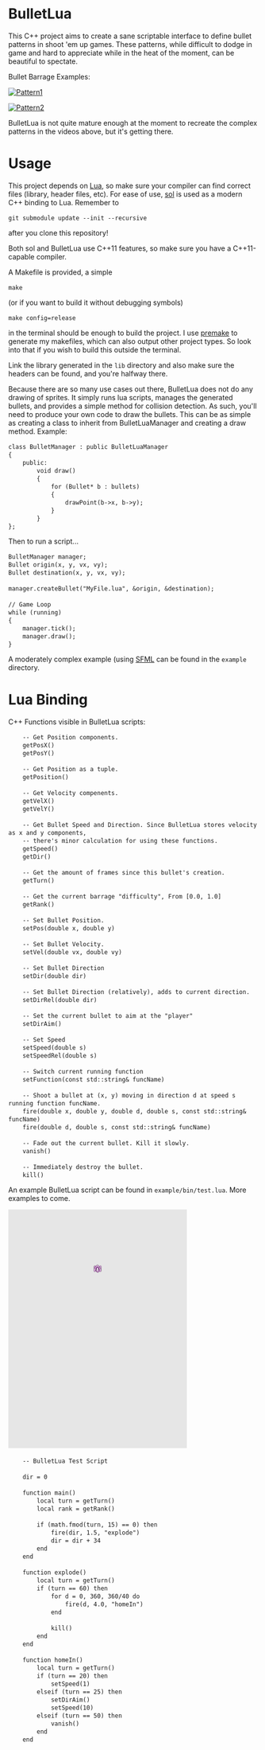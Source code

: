 BulletLua
=========

This C++ project aims to create a sane scriptable interface to define bullet patterns in shoot 'em up games. These patterns, while difficult to dodge in game and hard to appreciate while in the heat of the moment, can be beautiful to spectate.

Bullet Barrage Examples:

[![Pattern1](https://www.youtube.com/watch?v=yCOYrMgnNGE/0.jpg)](http://youtu.be/yCOYrMgnNGE?t=18m01s)

[![Pattern2](https://www.youtube.com/watch?v=v4m08AeGFWU/0.jpg)](http://youtu.be/v4m08AeGFWU?t=33m22s)

BulletLua is not quite mature enough at the moment to recreate the complex patterns in the videos above, but it's getting there.

Usage
=========
This project depends on [Lua](http://www.lua.org/), so make sure your compiler can find correct files (library, header files, etc).
For ease of use, [sol](https://github.com/Rapptz/sol.git) is used as a modern C++ binding to Lua. Remember to

    git submodule update --init --recursive

after you clone this repository!

Both sol and BulletLua use C++11 features, so make sure you have a C++11-capable compiler.

A Makefile is provided, a simple

    make

(or if you want to build it without debugging symbols)

    make config=release

in the terminal should be enough to build the project. I use [premake](http://industriousone.com/what-premake) to generate my makefiles, which can also output other project types. So look into that if you wish to build this outside the terminal.

Link the library generated in the `lib` directory and also make sure the headers can be found, and you're halfway there.

Because there are so many use cases out there, BulletLua does not do any drawing of sprites. It simply runs lua scripts, manages the generated bullets, and provides a simple method for collision detection. As such, you'll need to produce your own code to draw the bullets. This can be as simple as creating a class to inherit from BulletLuaManager and creating a draw method. Example:

    class BulletManager : public BulletLuaManager
    {
        public:
            void draw()
            {
                for (Bullet* b : bullets)
                {
                    drawPoint(b->x, b->y);
                }
            }
    };

Then to run a script...

    BulletManager manager;
    Bullet origin(x, y, vx, vy);
    Bullet destination(x, y, vx, vy);

    manager.createBullet("MyFile.lua", &origin, &destination);

    // Game Loop
    while (running)
    {
        manager.tick();
        manager.draw();
    }

A moderately complex example (using [SFML](http://www.sfml-dev.org/) can be found in the `example` directory.

Lua Binding
=========

C++ Functions visible in BulletLua scripts:

```
    -- Get Position components.
    getPosX()
    getPosY()

    -- Get Position as a tuple.
    getPosition()

    -- Get Velocity compenents.
    getVelX()
    getVelY()

    -- Get Bullet Speed and Direction. Since BulletLua stores velocity as x and y components,
    -- there's minor calculation for using these functions.
    getSpeed()
    getDir()

    -- Get the amount of frames since this bullet's creation.
    getTurn()

    -- Get the current barrage "difficulty", From [0.0, 1.0]
    getRank()

    -- Set Bullet Position.
    setPos(double x, double y)

    -- Set Bullet Velocity.
    setVel(double vx, double vy)

    -- Set Bullet Direction
    setDir(double dir)

    -- Set Bullet Direction (relatively), adds to current direction.
    setDirRel(double dir)

    -- Set the current bullet to aim at the "player"
    setDirAim()

    -- Set Speed
    setSpeed(double s)
    setSpeedRel(double s)

    -- Switch current running function
    setFunction(const std::string& funcName)

    -- Shoot a bullet at (x, y) moving in direction d at speed s running function funcName.
    fire(double x, double y, double d, double s, const std::string& funcName)
    fire(double d, double s, const std::string& funcName)

    -- Fade out the current bullet. Kill it slowly.
    vanish()

    -- Immediately destroy the bullet.
    kill()
```

An example BulletLua script can be found in `example/bin/test.lua`. More examples to come.

![test.lua](./result.gif)

```
    -- BulletLua Test Script

    dir = 0

    function main()
        local turn = getTurn()
        local rank = getRank()

        if (math.fmod(turn, 15) == 0) then
            fire(dir, 1.5, "explode")
            dir = dir + 34
        end
    end

    function explode()
        local turn = getTurn()
        if (turn == 60) then
            for d = 0, 360, 360/40 do
                fire(d, 4.0, "homeIn")
            end

            kill()
        end
    end

    function homeIn()
        local turn = getTurn()
        if (turn == 20) then
            setSpeed(1)
        elseif (turn == 25) then
            setDirAim()
            setSpeed(10)
        elseif (turn == 50) then
            vanish()
        end
    end
```
